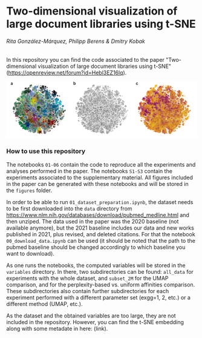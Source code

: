 # Two-dimensional visualization of large document libraries using t-SNE
###### Rita González-Márquez, Philipp Berens & Dmitry Kobak

In this repository you can find the code associated to the paper "Two-dimensional visualization of large document libraries using t-SNE" (https://openreview.net/forum?id=Hebl3EZ16lq).

![alt text](https://github.com/berenslab/pubmed-tsne-iclr/blob/main/figures/fig_1.png?raw=true)


### How to use this repository

The notebooks `01-06` contain the code to reproduce all the experiments and analyses performed in the paper. The notebooks `S1-S3` contain the experiments associated to the supplementary material. All figures included in the paper can be generated with these notebooks and will be stored in the `figures` folder.

In order to be able to run `01_dataset_preparation.ipynb`, the dataset needs to be first downloaded into the `data` directory from https://www.nlm.nih.gov/databases/download/pubmed_medline.html and then unziped. The data used in the paper was the 2020 baseline (not available anymore), but the 2021 baseline includes our data and new works published in 2021, plus revised, and deleted citations. For that the notebook `00_download_data.ipynb` can be used (it should be noted that the path to the pubmed baseline should be changed accordingly to which baseline you want to download).

As one runs the notebooks, the computed variables will be stored in the `variables` directory. In there, two subdirectories can be found: `all_data` for experiments with the whole dataset, and `subset_2M` for the UMAP comparison, and for the perplexity-based vs. uniform affinities comparison. These subdirectories also contain further subdirectories for each experiment performed with a different parameter set (exgg=1, 2, etc.) or a different method (UMAP, etc.).

As the dataset and the obtained variables are too large, they are not included in the repository. However, you can find the t-SNE embedding along with some metadate in here: (link).
